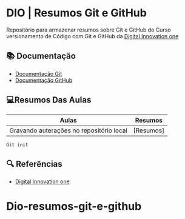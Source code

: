 
# DIO | Resumos Git e GitHub

Repositório para armazenar resumos sobre Git e GitHub do Curso versionamento de Código com Git e GitHub da [Digital Innovation one](https://web.dio.me/track/9bada25e-4784-4932-ba20-fbb4c1b71855)

## 📚 Documentação  
- [Documentação Git](https://git-scm.com/docs/git#_git_commands)
- [Documentação GitHub](https://docs.github.com/pt/get-started/writing-on-github/working-with-advanced-formatting/organizing-information-with-tables)

## 💻Resumos Das Aulas
| Aulas | Resumos |
|-------|---------|
|Gravando auterações no repositório local | [Resumos]

```
Git init
```

## 🔍 Referências
- [Digital Innovation one]()
# Dio-resumos-git-e-github
